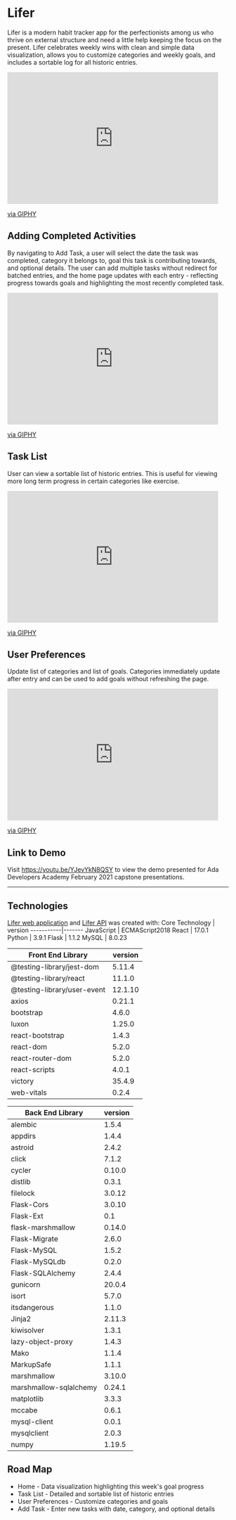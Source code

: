 # Lifer

Lifer is a modern habit tracker app for the perfectionists among us who thrive on external structure and need a little help keeping the focus on the present. Lifer celebrates weekly wins with clean and simple data visualization, allows you to customize categories and weekly goals, and includes a sortable log for all historic entries. 
<iframe src="https://giphy.com/embed/A2a37NriGW7cOcsG7y" width="480" height="300" frameBorder="0" class="giphy-embed" allowFullScreen></iframe><p><a href="https://giphy.com/gifs/home-page-A2a37NriGW7cOcsG7y">via GIPHY</a></p>

## Adding Completed Activities
By navigating to Add Task, a user will select the date the task was completed, category it belongs to, goal this task is contributing towards, and optional details.  The user can add multiple tasks without redirect for batched entries, and the home page updates with each entry - reflecting progress towards goals and highlighting the most recently completed task.  
<iframe src="https://giphy.com/embed/5S25wYoXGXUrQ6IA4x" width="480" height="300" frameBorder="0" class="giphy-embed" allowFullScreen></iframe><p><a href="https://giphy.com/gifs/add-task-5S25wYoXGXUrQ6IA4x">via GIPHY</a></p>

## Task List
User can view a sortable list of historic entries.  This is useful for viewing more long term progress in certain categories like exercise.  
<iframe src="https://giphy.com/embed/jJfgCppuyUQFyceZT0" width="480" height="300" frameBorder="0" class="giphy-embed" allowFullScreen></iframe><p><a href="https://giphy.com/gifs/task-list-jJfgCppuyUQFyceZT0">via GIPHY</a></p>

## User Preferences
Update list of categories and list of goals. Categories immediately update after entry and can be used to add goals without refreshing the page.  
<iframe src="https://giphy.com/embed/AnqDOLxj6il6DIEKL2" width="480" height="300" frameBorder="0" class="giphy-embed" allowFullScreen></iframe><p><a href="https://giphy.com/gifs/user-preferences-AnqDOLxj6il6DIEKL2">via GIPHY</a></p>

## Link to Demo
Visit https://youtu.be/YJevYkN8QSY to view the demo presented for Ada Developers Academy February 2021 capstone presentations.  

---

## Technologies

[Lifer web application](https://github.com/mvlofthus/habit-tracker-react) and [Lifer API](https://github.com/mvlofthus/habit-tracker-flask-api) was created with:
Core Technology | version
-----------|-------
JavaScript | ECMAScript2018
React | 17.0.1
Python | 3.9.1
Flask | 1.1.2
MySQL | 8.0.23

Front End Library | version
-----------|-------
@testing-library/jest-dom | 5.11.4
@testing-library/react | 11.1.0
@testing-library/user-event | 12.1.10 
axios | 0.21.1
bootstrap | 4.6.0
luxon | 1.25.0
react-bootstrap | 1.4.3
react-dom | 5.2.0
react-router-dom | 5.2.0
react-scripts | 4.0.1
victory | 35.4.9 
web-vitals | 0.2.4 


Back End Library | version
--------------| ------
alembic | 1.5.4
appdirs | 1.4.4
astroid | 2.4.2
click | 7.1.2
cycler | 0.10.0
distlib | 0.3.1
filelock | 3.0.12
Flask-Cors | 3.0.10
Flask-Ext | 0.1
flask-marshmallow | 0.14.0
Flask-Migrate | 2.6.0
Flask-MySQL | 1.5.2
Flask-MySQLdb | 0.2.0
Flask-SQLAlchemy | 2.4.4
gunicorn | 20.0.4
isort | 5.7.0
itsdangerous | 1.1.0
Jinja2 | 2.11.3
kiwisolver | 1.3.1
lazy-object-proxy | 1.4.3
Mako | 1.1.4
MarkupSafe | 1.1.1
marshmallow | 3.10.0
marshmallow-sqlalchemy | 0.24.1
matplotlib | 3.3.3
mccabe | 0.6.1
mysql-client | 0.0.1
mysqlclient | 2.0.3
numpy | 1.19.5

## Road Map
* Home - Data visualization highlighting this week's goal progress
* Task List - Detailed and sortable list of historic entries
* User Preferences - Customize categories and goals
* Add Task - Enter new tasks with date, category, and optional details
